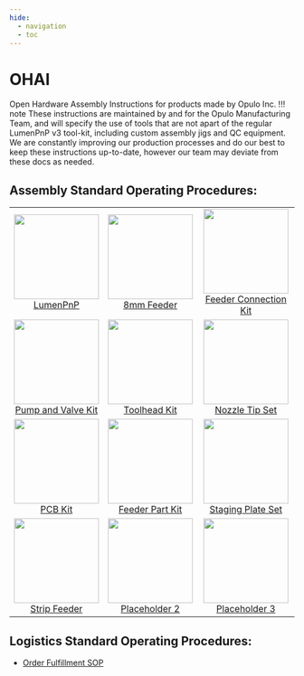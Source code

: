 ```yaml
---
hide:
  - navigation
  - toc
---
```


# OHAI
Open Hardware Assembly Instructions for products made by Opulo Inc.
!!! note
	These instructions are maintained by and for the Opulo Manufacturing Team, and will specify the use of tools that are not apart of the regular LumenPnP v3 tool-kit, including custom assembly jigs and QC equipment. We are constantly improving our production processes and do our best to keep these instructions up-to-date, however our team may deviate from these docs as needed.

## Assembly Standard Operating Procedures:

| | | |
|:-------------------------:|:-------------------------:|:-------------------------:|
|<a href="lumen/index.html"><img style="height:150px;" src="img/semi-hero-head-on-small.png"> <br /> LumenPnP</a> |<a href="feeder8/index.html"><img style="height:150px;" src="img/feeder-gold-no-spoolglow.png"> <br />8mm Feeder</a>|<a href="feeder-connection-kit/index.html"><img style="height:150px;" src="img/feeder-connection-kit.png"> <br />Feeder Connection Kit</a>|
|<a href="misc/vac-and-valve-set/index.html"><img style="height:150px;" src="img/pump-and-valve.png"> <br /> Pump and Valve Kit</a> |<a href="misc/lumenpnp-toolhead-asm/index.html"><img style="height:150px;" src="img/toolhead.png"> <br />Toolhead Kit</a>|<a href="misc/cp40-noz-set/index.html"><img style="height:150px;" src="misc/cp40-noz-set/img/image12.jpg"> <br />Nozzle Tip Set</a>|
|<a href="misc/v3-pcb-kit/index.html"><img style="height:150px;" src="img/pcb-kit.png"> <br /> PCB Kit</a> |<a href="misc/feeder-part-kit/index.html"><img style="height:150px;" src="img/feeder-parts.png"> <br /> Feeder Part Kit</a>|<a href="misc/staging-plate-set/index.html"><img style="height:150px;" src="misc/staging-plate-set/img/pcb-staging-plate-alpha.png"> <br /> Staging Plate Set</a> |
|<a href="misc/strip-feeder/index.html"><img style="height:150px;" src="img/strip-feeder-thumbnail.png"> <br /> Strip Feeder</a>|<a href="placeholder2/index.html"><img style="height:150px;" src="placeholder2-image.png"> <br /> Placeholder 2</a>|<a href="placeholder3/index.html"><img style="height:150px;" src="placeholder3-image.png"> <br /> Placeholder 3</a>|




## Logistics Standard Operating Procedures:

- [Order Fulfillment SOP](operations/order-fulfillment/index.md)